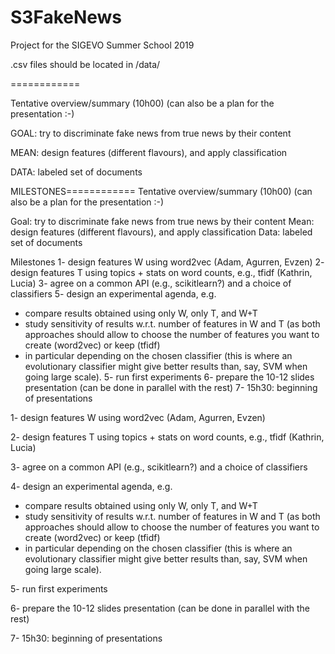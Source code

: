 # S3FakeNews
Project for the SIGEVO Summer School 2019

.csv files should be located in /data/

============

Tentative overview/summary (10h00)
(can also be a plan for the presentation :-)

GOAL: try to discriminate fake news from true news by their content

MEAN: design features (different flavours), and apply classification

DATA: labeled set of documents

MILESTONES============
Tentative overview/summary (10h00)
(can also be a plan for the presentation :-)

Goal: try to discriminate fake news from true news by their content
Mean: design features (different flavours), and apply classification
Data: labeled set of documents

Milestones
1- design features W using word2vec (Adam, Agurren, Evzen)
2- design features T using topics + stats on word counts, e.g., tfidf  (Kathrin, Lucia)
3- agree on a common API (e.g., scikitlearn?) and a choice of classifiers 
5- design an experimental agenda, e.g. 
   * compare results obtained using only W, only T, and W+T
   * study sensitivity of results w.r.t. number of features in W and T (as both approaches should allow to choose the number of features you want to create (word2vec) or keep (tfidf)
   * in particular depending on the chosen classifier (this is where an evolutionary classifier might give better results than, say, SVM when going large scale).
5- run first experiments 
6- prepare the 10-12 slides presentation (can be done in parallel with the rest) 
7- 15h30: beginning of presentations


1- design features W using word2vec (Adam, Agurren, Evzen)

2- design features T using topics + stats on word counts, e.g., tfidf  (Kathrin, Lucia)

3- agree on a common API (e.g., scikitlearn?) and a choice of classifiers 

4- design an experimental agenda, e.g. 
   * compare results obtained using only W, only T, and W+T
   * study sensitivity of results w.r.t. number of features in W and T (as both approaches should allow to choose the number of features you want to create (word2vec) or keep (tfidf)
   * in particular depending on the chosen classifier (this is where an evolutionary classifier might give better results than, say, SVM when going large scale).
   
5- run first experiments 

6- prepare the 10-12 slides presentation (can be done in parallel with the rest) 

7- 15h30: beginning of presentations
